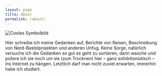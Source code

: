 ```yaml
---
layout: page
title: About
permalink: /about/
---
```


![Cooles Symbolbild](https://farm5.staticflickr.com/4521/38368540892_7d496429ad_k.jpg "Cooles Symbolbild")

Hier schreibe ich meine Gedanken auf, Berichte von Reisen, Beschreibung von Nerd-Bastelprojekten und anderen Unfug. Keine Sorge, natürlich versuche ich die Gedanken so gut es geht zu sortieren, dann wasche und poliere ich sie noch um sie (zum Trocknen) hier – ganz exhibitionistisch – ins Internet zu hängen. Letztlich darf man nicht zuviel erwarten, immerhin habe ich studiert.
